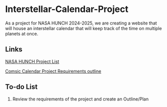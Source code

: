 # Interstellar-Calendar-Project
As a project for NASA HUNCH 2024-2025, we are creating a website that will house an interstellar calendar that will keep track of the time on multiple planets at once.
## Links
[NASA HUNCH Project List](https://www.nasahunch-software-ai.com/blank)

[Comsic Calendar Project Requirements outline](https://drive.google.com/file/d/1KR4PwTyscDl3-0SNQRIYisYr8DHJMcBs/view)
## To-do List
1. Review the requirements of the project and create an Outline/Plan